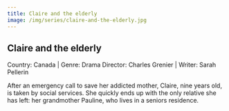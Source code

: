 ```yaml
---
title: Claire and the elderly
image: /img/series/claire-and-the-elderly.jpg
---
```


## Claire and the elderly
Country: Canada | Genre: Drama
Director: Charles Grenier | Writer: Sarah Pellerin

After an emergency call to save her addicted mother, Claire, nine years old, is taken by social services. She quickly ends up with the only relative she has left: her grandmother Pauline, who lives in a seniors residence.
